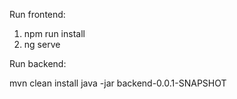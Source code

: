 Run frontend:

1. npm run install
2. ng serve


Run backend:

mvn clean install
java -jar backend-0.0.1-SNAPSHOT